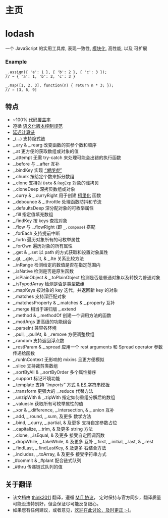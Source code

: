 # 主页

# lodash

一个 JavaScript 的实用工具库, 表现一致性, [模块化](https://www.npmjs.com/browse/keyword/lodash-modularized), 高性能, 以及 可扩展

### Example

```
_.assign({ 'a': 1 }, { 'b': 2 }, { 'c': 3 });
// → { 'a': 1, 'b': 2, 'c': 3 }

_.map([1, 2, 3], function(n) { return n * 3; });
// → [3, 6, 9] 
```

## 特点

*   ~100% [代码覆盖率](https://coveralls.io/github/lodash)
*   遵循 [语义化版本控制规范](http://semver.org/)
*   [延迟计算链](http://filimanjaro.com/blog/2014/introducing-lazy-evaluation/)
*   _(…) 支持隐式链
*   _.ary & _.rearg 改变函数的实参个数和顺序
*   _.at 更方便的获取数组或对象的值
*   _.attempt 无需 try-catch 来处理可能会出错的执行函数
*   _.before 与 _.after 互补
*   _.bindKey 实现 [*“懒传参”*](http://michaux.ca/articles/lazy-function-definition-pattern)
*   _.chunk 按给定个数来拆分数组
*   _.clone 支持对 `Date` & `RegExp` 对象的浅拷贝
*   _.cloneDeep 深拷贝数组或对象
*   _.curry & _.curryRight 用于创建 [柯里化](http://hughfdjackson.com/javascript/why-curry-helps/) 函数
*   _.debounce & _.throttle 处理函数防抖和节流
*   _.defaultsDeep 深分配对象的可枚举属性
*   _.fill 指定值填充数组
*   _.findKey 按 keys 查找对象
*   _.flow 与 _.flowRight (即 `_.compose`) 搭配
*   _.forEach 支持提前中断
*   _.forIn 遍历对象所有的可枚举属性
*   _.forOwn 遍历对象的所有属性
*   _.get & _.set 以 path 的方式获取和设置对象属性
*   _.gt, _.gte, _.lt, & _.lte 关系比较方法
*   _.inRange 检测给定的数值是否在指定范围内
*   _.isNative 检测是否是原生函数
*   _.isPlainObject & _.toPlainObject 检测是否是普通对象以及转换为普通对象
*   _.isTypedArray 检测是否是类型数组
*   _.mapKeys 按对象的 key 迭代，并返回新 key 的对象
*   _.matches 支持深匹配对象
*   _.matchesProperty & _.matches & _.property 互补
*   _.merge 相当于递归版 _.extend
*   _.method & _.methodOf 创建一个调用方法的函数
*   _.modArgs 更高级的功能组合
*   _.parseInt 兼容各环境
*   _.pull, _.pullAt, & _.remove 方便调整数组
*   _.random 支持返回浮点数
*   _.restParam & _.spread 应用一个 rest arguments 和 Spread operator 参数传递给函数
*   _.runInContext 无影响的 mixins 且更方便模拟
*   _.slice 支持裁剪类数组
*   _.sortByAll & _.sortByOrder 多个属性排序
*   _.support 标记环境功能
*   _.template 支持 *“imports”* 方式 & [ES 字符串模板](http://people.mozilla.org/%7Ejorendorff/es6-draft.html#sec-template-literal-lexical-components)
*   _.transform 更强大的 _.reduce 代替方法
*   _.unzipWith & _.zipWith 指定如何重组分解后的数组
*   _.valuesIn 获取所有可枚举属性的值
*   _.xor & _.difference, _.intersection, & _.union 互补
*   _.add, _.round, _.sum, 及更多 数学方法
*   _.bind, _.curry, _.partial, & 及更多 支持自定参数占位
*   _.capitalize, _.trim, & 及更多 string 方法
*   _.clone, _.isEqual, & 及更多 接受自定回调函数
*   _.dropWhile, _.takeWhile, & 及更多 互补 _.first, _.initial, _.last, & _.rest
*   _.findLast, _.findLastKey, & 及更多 右结合方法
*   _.includes, _.toArray, & 及更多 接受字符串方式
*   _#commit & _#plant 配合链式队列
*   _#thru 传递链式队列的值

## 关于翻译

*   该文档由 [think2011](https://github.com/think2011/) 翻译，遵循 [MIT 协议](https://github.com/jldec/lodash-doc-src/blob/master/LICENSE)， 定时保持与官方同步，翻译质量可能没法特别好，但会保证尽可能反复细心。
*   如果您有任何建议，或者意见，[欢迎在此讨论，及时更正 ;-)](https://github.com/think2011/lodash-zh/issues)。